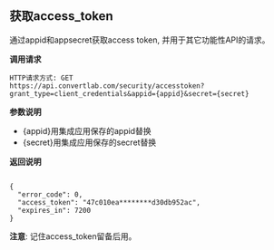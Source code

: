 ## 获取access_token
通过appid和appsecret获取access token, 并用于其它功能性API的请求。

**调用请求**
```
HTTP请求方式: GET
https://api.convertlab.com/security/accesstoken?grant_type=client_credentials&appid={appid}&secret={secret}
```

**参数说明**

- {appid}用集成应用保存的appid替换
- {secret}用集成应用保存的secret替换

**返回说明**
```

{
  "error_code": 0,
  "access_token": "47c010ea********d30db952ac",
  "expires_in": 7200
}
```
**注意**: 记住access_token留备后用。
